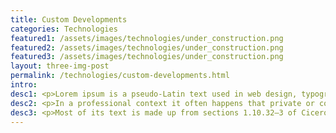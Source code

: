 ```yaml
---
title: Custom Developments
categories: Technologies
featured1: /assets/images/technologies/under_construction.png
featured2: /assets/images/technologies/under_construction.png
featured3: /assets/images/technologies/under_construction.png
layout: three-img-post
permalink: /technologies/custom-developments.html
intro: 
desc1: <p>Lorem ipsum is a pseudo-Latin text used in web design, typography, layout, and printing in place of English to emphasise design elements over content. It's also called placeholder (or filler) text. It's a convenient tool for mock-ups. It helps to outline the visual elements of a document or presentation, eg typography, font, or layout. Lorem ipsum is mostly a part of a Latin text by the classical author and philosopher Cicero. Its words and letters have been changed by addition or removal, so to deliberately render its content nonsensical; it's not genuine, correct, or comprehensible Latin anymore. While lorem ipsum's still resembles classical Latin, it actually has no meaning whatsoever. As Cicero's text doesn't contain the letters K, W, or Z, alien to latin, these, and others are often inserted randomly to mimic the typographic appearence of European languages, as are digraphs not to be found in the original.</p>
desc2: <p>In a professional context it often happens that private or corporate clients corder a publication to be made and presented with the actual content still not being ready. Think of a news blog that's filled with content hourly on the day of going live. However, reviewers tend to be distracted by comprehensible content, say, a random text copied from a newspaper or the internet. The are likely to focus on the text, disregarding the layout and its elements. Besides, random text risks to be unintendedly humorous or offensive, an unacceptable risk in corporate environments. Lorem ipsum and its many variants have been employed since the early 1960ies, and quite likely since the sixteenth century.</p>
desc3: <p>Most of its text is made up from sections 1.10.32–3 of Cicero's De finibus bonorum et malorum (On the Boundaries of Goods and Evils; finibus may also be translated as purposes). Neque porro quisquam est qui dolorem ipsum quia dolor sit amet, consectetur, adipisci velit is the first known version ("Neither is there anyone who loves grief itself since it is grief and thus wants to obtain it"). It was found by Richard McClintock, a philologist, director of publications at Hampden-Sydney College in Virginia; he searched for citings of consectetur in classical Latin literature, a term of remarkably low frequency in that literary corpus.</p>
---
```


